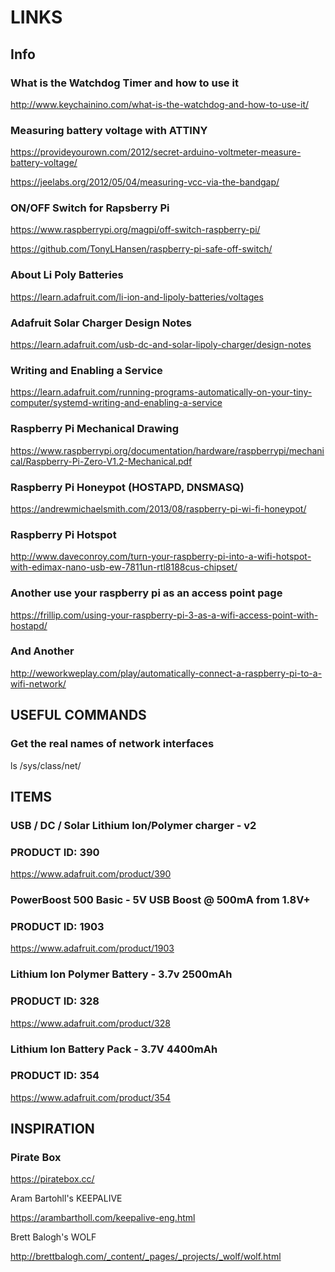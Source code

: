 # LINKS

## Info

### What is the Watchdog Timer and how to use it

http://www.keychainino.com/what-is-the-watchdog-and-how-to-use-it/

### Measuring battery voltage with ATTINY

https://provideyourown.com/2012/secret-arduino-voltmeter-measure-battery-voltage/

https://jeelabs.org/2012/05/04/measuring-vcc-via-the-bandgap/

### ON/OFF Switch for Rapsberry Pi

https://www.raspberrypi.org/magpi/off-switch-raspberry-pi/

https://github.com/TonyLHansen/raspberry-pi-safe-off-switch/

### About Li Poly Batteries

https://learn.adafruit.com/li-ion-and-lipoly-batteries/voltages

### Adafruit Solar Charger Design Notes

https://learn.adafruit.com/usb-dc-and-solar-lipoly-charger/design-notes

### Writing and Enabling a Service

https://learn.adafruit.com/running-programs-automatically-on-your-tiny-computer/systemd-writing-and-enabling-a-service

### Raspberry Pi Mechanical Drawing

https://www.raspberrypi.org/documentation/hardware/raspberrypi/mechanical/Raspberry-Pi-Zero-V1.2-Mechanical.pdf

### Raspberry Pi Honeypot (HOSTAPD, DNSMASQ)

https://andrewmichaelsmith.com/2013/08/raspberry-pi-wi-fi-honeypot/

### Raspberry Pi Hotspot

http://www.daveconroy.com/turn-your-raspberry-pi-into-a-wifi-hotspot-with-edimax-nano-usb-ew-7811un-rtl8188cus-chipset/

### Another use your raspberry pi as an access point page

https://frillip.com/using-your-raspberry-pi-3-as-a-wifi-access-point-with-hostapd/

### And Another

http://weworkweplay.com/play/automatically-connect-a-raspberry-pi-to-a-wifi-network/

## USEFUL COMMANDS

### Get the real names of network interfaces

ls /sys/class/net/

## ITEMS

### USB / DC / Solar Lithium Ion/Polymer charger - v2
### PRODUCT ID: 390

https://www.adafruit.com/product/390

### PowerBoost 500 Basic - 5V USB Boost @ 500mA from 1.8V+
### PRODUCT ID: 1903

https://www.adafruit.com/product/1903

### Lithium Ion Polymer Battery - 3.7v 2500mAh
### PRODUCT ID: 328

https://www.adafruit.com/product/328

### Lithium Ion Battery Pack - 3.7V 4400mAh
### PRODUCT ID: 354

https://www.adafruit.com/product/354

## INSPIRATION

### Pirate Box

https://piratebox.cc/

Aram Bartohll's KEEPALIVE

https://arambartholl.com/keepalive-eng.html

Brett Balogh's WOLF

http://brettbalogh.com/_content/_pages/_projects/_wolf/wolf.html

